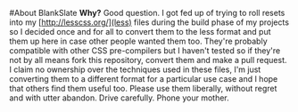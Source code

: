 #About BlankSlate
__Why?__ Good question. I got fed up of trying to roll resets into my [http://lesscss.org/](less) files during the build phase of my projects so I decided once and for all to convert them to the less format and put them up here in case other people wanted them too.
They're probably compatible with other CSS pre-compilers but I haven't tested so if they're not by all means fork this repository, convert them and make a pull request.
I claim no ownership over the techniques used in these files, I'm just converting them to a different format for a particular use case and I hope that others find them useful too. Please use them liberally, without regret and with utter abandon. Drive carefully. Phone your mother.